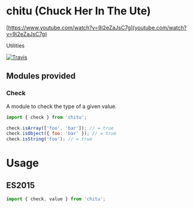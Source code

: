 # chitu (Chuck Her In The Ute)

[https://www.youtube.com/watch?v=9i2eZaJsC7g](youtube.com/watch?v=9i2eZaJsC7g)

Utilities

[![Travis](https://img.shields.io/travis/tymondesigns/chitu.svg?style=flat-square)](https://travis-ci.org/tymondesigns/chitu)

## Modules provided

### Check
A module to check the type of a given value.

```js
import { check } from 'chitu';

check.isArray(['foo', 'bar']); // = true
check.isObject({ foo: 'bar' }); // = true
check.isString('foo'); // = true
```

# Usage

## ES2015

```js
import { check, value } from 'chitu';
```

